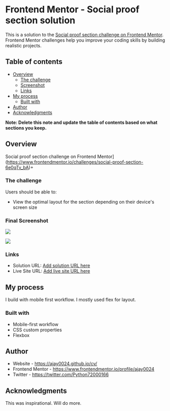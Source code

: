 # Frontend Mentor - Social proof section solution

This is a solution to the [Social proof section challenge on Frontend Mentor](https://www.frontendmentor.io/challenges/social-proof-section-6e0qTv_bA). Frontend Mentor challenges help you improve your coding skills by building realistic projects.

## Table of contents

- [Overview](#overview)
  - [The challenge](#the-challenge)
  - [Screenshot](#screenshot)
  - [Links](#links)
- [My process](#my-process)
  - [Built with](#built-with)
- [Author](#author)
- [Acknowledgments](#acknowledgments)

**Note: Delete this note and update the table of contents based on what sections you keep.**

## Overview
 Social proof section challenge on Frontend Mentor](https://www.frontendmentor.io/challenges/social-proof-section-6e0qTv_bA)+

### The challenge

Users should be able to:

- View the optimal layout for the section depending on their device's screen size

### Final Screenshot

![](./s-desktop.jpg)

![](./s-mobile.jpg)


### Links

- Solution URL: [Add solution URL here](https://github.com/ajay0024/social-proof-section-master)
- Live Site URL: [Add live site URL here](https://ajay0024.github.io/social-proof-section-master/)

## My process
I build with mobile first workflow. I mostly used flex for layout.
### Built with

- Mobile-first workflow
- CSS custom properties
- Flexbox


## Author

- Website - https://ajay0024.github.io/cv/
- Frontend Mentor - https://www.frontendmentor.io/profile/ajay0024
- Twitter - https://twitter.com/Python72000166

## Acknowledgments

This was inspirational. Will do more.
